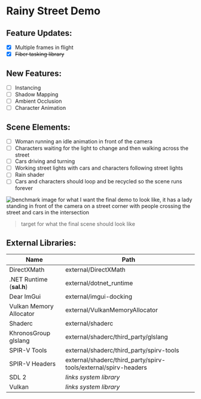 # Rainy Street Demo

## Feature Updates:
- [x] Multiple frames in flight
- [x] ~~Fiber tasking library~~

## New Features:
 - [ ] Instancing
 - [ ] Shadow Mapping
 - [ ] Ambient Occlusion
 - [ ] Character Animation

## Scene Elements:
 - [ ] Woman running an idle animation in front of the camera
 - [ ] Characters waiting for the light to change and then walking across the street
 - [ ] Cars driving and turning
 - [ ] Working street lights with cars and characters following street lights
 - [ ] Rain shader
 - [ ] Cars and characters should loop and be recycled so the scene runs forever

![benchmark image for what I want the final demo to look like, it has a lady standing in front of the camera on a street corner with people crossing the street and cars in the intersection](rainy_street_goal.jpg)

> target for what the final scene should look like

## External Libraries:
| Name | Path |
| ------ | ------ |
| DirectXMath | external/DirectXMath |
| .NET Runtime (**sal.h**) | external/dotnet_runtime |
| Dear ImGui | external/imgui-docking |
| Vulkan Memory Allocator | external/VulkanMemoryAllocator |
| Shaderc | external/shaderc |
| KhronosGroup glslang | external/shaderc/third_party/glslang |
| SPIR-V Tools | external/shaderc/third_party/spirv-tools |
| SPIR-V Headers | external/shaderc/third_party/spirv-tools/external/spirv-headers |
| SDL 2 | *links system library* |
| Vulkan | *links system library* |
